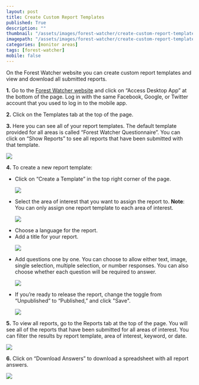 ```yaml
---
layout: post
title: Create Custom Report Templates
published: True
description: ""
thumbnail: "/assets/images/forest-watcher/create-custom-report-templates/thumbnail.png"
imagepath: "/assets/images/forest-watcher/create-custom-report-templates"
categories: [monitor areas]
tags: [forest-watcher]
mobile: false
---
```

<div id="desktopContent" class="content">
  <p>On the Forest Watcher website you can create custom report templates and view and download all submitted reports.</p>
  <p><strong>1.</strong> Go to the <a href="http://fw.globalforestwatch.org" target="_blank">Forest Watcher website</a> and click on “Access Desktop App” at the bottom of the page. Log in with the same Facebook, Google, or Twitter account that you used to log in to the mobile app.</p>
  <p><strong>2.</strong> Click on the Templates tab at the top of the page.</p>
  <p><strong>3.</strong> Here you can see all of your report templates. The default template provided for all areas is called “Forest Watcher Questionnaire”. You can click on “Show Reports” to see all reports that have been submitted with that template.</p>
  <p><img src="{{relative_url}}{{page.imagepath}}/desktop/12a.png" /></p>
  <p><strong>4.</strong> To create a new report template:</p>
    <ul>
      <li>Click on “Create a Template” in the top right corner of the page.</li>
      <p><img src="{{relative_url}}{{page.imagepath}}/desktop/12b.png"/></p>
      <li>Select the area of interest that you want to assign the report to. <strong>Note</strong>: You can only assign one report template to each area of interest.</li>
      <p><img src="{{relative_url}}{{page.imagepath}}/desktop/12d.png"/></p>
      <li>Choose a language for the report.</li>
      <li>Add a title for your report.</li>
      <p><img src="{{relative_url}}{{page.imagepath}}/desktop/12e.png"/></p>
      <li>Add questions one by one. You can choose to allow either text, image, single selection, multiple selection, or number responses. You can also choose whether each question will be required to answer.</li>
      <p><img src="{{relative_url}}{{page.imagepath}}/desktop/12f.png"/></p>
      <li>If you’re ready to release the report, change the toggle from “Unpublished” to “Published,” and click "Save".</li>
      <p><img src="{{relative_url}}{{page.imagepath}}/desktop/12g.png"/></p>
    </ul>
  <p><strong>5.</strong> To view all reports, go to the Reports tab at the top of the page. You will see all of the reports that have been submitted for all areas of interest. You can filter the results by report template, area of interest, keyword, or date.</p>
  <p><img src="{{relative_url}}{{page.imagepath}}/desktop/12h.png"/></p>
  <p><strong>6.</strong> Click on “Download Answers” to download a spreadsheet with all report answers.</p>
  <p><img src="{{relative_url}}{{page.imagepath}}/desktop/12i.png"/></p>

  </div>

<div id="mobileContent" class="content">
</div>

